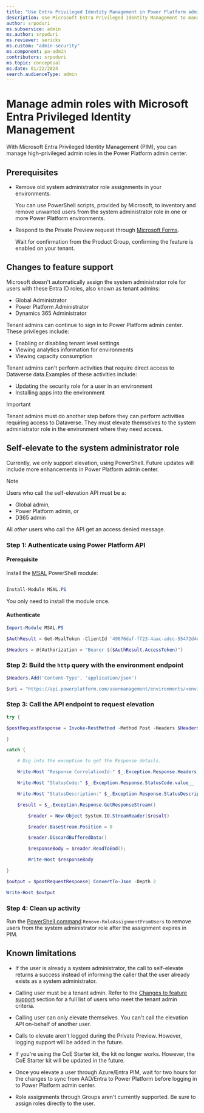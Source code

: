 ```yaml
---
title: "Use Entra Privileged Identity Management in Power Platform admin center to manage high-privileged admin roles  | MicrosoftDocs"
description: Use Microsoft Entra Privileged Identity Management to manage high-privileged admin roles.
author: srpoduri 
ms.subservice: admin
ms.author: srpoduri 
ms.reviewer: sericks
ms.custom: "admin-security"
ms.component: pa-admin
contributors: srpoduri
ms.topic: conceptual
ms.date: 01/22/2024
search.audienceType: admin
---
```


# Manage admin roles with Microsoft Entra Privileged Identity Management

With Microsoft Entra Privileged Identity Management (PIM), you can manage high-privileged admin roles in the Power Platform admin center.

## Prerequisites

- Remove old system administrator role assignments in your environments.

  You can use PowerShell scripts, provided by Microsoft, to inventory and remove unwanted users from the system administrator role in one or more Power Platform environments.

- Respond to the Private Preview request through [Microsoft Forms](https://forms.office.com/r/3Mp38A0TDA).

  Wait for confirmation from the Product Group, confirming the feature is enabled on your tenant.

## Changes to feature support

Microsoft doesn't automatically assign the system administrator role for users with these Entra ID roles, also known as tenant admins:
- Global Administrator
- Power Platform Administrator
- Dynamics 365 Administrator

Tenant admins can continue to sign in to Power Platform admin center. These privileges include:
- Enabling or disabling tenant level settings
- Viewing analytics information for environments
- Viewing capacity consumption

Tenant admins can't perform activities that require direct access to Dataverse data.Examples of these activities include:
- Updating the security role for a user in an environment
- Installing apps into the environment

> [!IMPORTANT]
> Tenant admins must do another step before they can perform activities requiring access to Dataverse. They must elevate themselves to the system administrator role in the environment where they need access.

## Self-elevate to the system administrator role

Currently, we only support elevation, using PowerShell. Future updates will include more enhancements in Power Platform admin center.

> [!NOTE]
> Users who call the self-elevation API must be a:
> - Global admin,
> - Power Platform admin, or
> - D365 admin
>
> All _other_ users who call the API get an access denied message.

### Step 1: Authenticate using Power Platform API

#### Prerequisite

Install the [MSAL](https://www.powershellgallery.com/packages/MSAL.PS) PowerShell module:

```powershell

Install-Module MSAL.PS
```

You only need to install the module once.

#### Authenticate

```powershell
Import-Module MSAL.PS

$AuthResult = Get-MsalToken -ClientId '49676daf-ff23-4aac-adcc-55472d4e2ce0' -Scope 'https://api.powerplatform.com/.default' 

$Headers = @{Authorization = "Bearer $($AuthResult.AccessToken)"} 
```

### Step 2: Build the `http` query with the environment endpoint

```powershell
$Headers.Add('Content-Type', 'application/json') 

$uri = "https://api.powerplatform.com/usermanagement/environments/<environment id>/user/applyAdminRole?api-version=2022-03-01-preview"; 
```

### Step 3: Call the API endpoint to request elevation

```powershell
try { 

$postRequestResponse = Invoke-RestMethod -Method Post -Headers $Headers -Uri $uri 

} 

catch { 

    # Dig into the exception to get the Response details. 

    Write-Host "Response CorrelationId:" $_.Exception.Response.Headers["x-ms-correlation-id"] 

    Write-Host "StatusCode:" $_.Exception.Response.StatusCode.value__  

    Write-Host "StatusDescription:" $_.Exception.Response.StatusDescription 

    $result = $_.Exception.Response.GetResponseStream() 

        $reader = New-Object System.IO.StreamReader($result) 

        $reader.BaseStream.Position = 0 

        $reader.DiscardBufferedData() 

        $responseBody = $reader.ReadToEnd(); 

        Write-Host $responseBody 

} 

$output = $postRequestResponse| ConvertTo-Json -Depth 2 

Write-Host $output 
```

### Step 4: Clean up activity

Run the [PowerShell command](https://github.com/microsoft/PowerApps-Samples/tree/master/powershell/UserManagement/Microsoft.PowerPlatform.Administration.UserManagement#remove-role-assignments-from-given-list-of-users) `Remove-RoleAssignmentFromUsers` to remove users from the system administrator role after the assignment expires in PIM.

## Known limitations

- If the user is already a system administrator, the call to self-elevate returns a success instead of informing the caller that the user already exists as a system administrator.

- Calling user must be a tenant admin. Refer to the [Changes to feature support](#changes-to-feature-support) section for a full list of users who meet the tenant admin criteria.

- Calling user can only elevate themselves. You can't call the elevation API on-behalf of another user.

- Calls to elevate aren't logged during the Private Preview. However, logging support will be added in the future.

- If you're using the CoE Starter kit, the kit no longer works. However, the CoE Starter kit will be updated in the future.

- Once you elevate a user through Azure/Entra PIM, wait for two hours for the changes to sync from AAD/Entra to Power Platform before logging in to Power Platform admin center.

- Role assignments through Groups aren't currently supported. Be sure to assign roles directly to the user.
